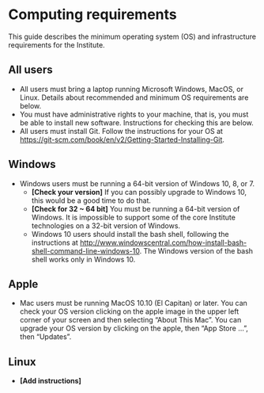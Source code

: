 # Computing requirements

This guide describes the minimum operating system (OS) and infrastructure requirements for the Institute.

## All users

* All users must bring a laptop running Microsoft Windows, MacOS, or Linux. Details about recommended and minimum OS requirements are below.
* You must have administrative rights to your machine, that is, you must be able to install new software. Instructions for checking this are below.
* All users must install Git. Follow the instructions for your OS at <https://git-scm.com/book/en/v2/Getting-Started-Installing-Git>.

## Windows

* Windows users must be running a 64-bit version of Windows 10, 8, or 7. 
	* **[Check your version]** If you can possibly upgrade to Windows 10, this would be a good time to do that.
	* **[Check for 32 ~ 64 bit]** You must be running a 64-bit version of Windows. It is impossible to support some of the core Institute technologies on a 32-bit version of Windows.
	* Windows 10 users should install the bash shell, following the instructions at <http://www.windowscentral.com/how-install-bash-shell-command-line-windows-10>. The Windows version of the bash shell works only in Windows 10.

## Apple

* Mac users must be running MacOS 10.10 (El Capitan) or later. You can check your OS version clicking on the apple image in the upper left corner of your screen and then selecting “About This Mac”. You can upgrade your OS version by clicking on the apple, then “App Store …”, then “Updates”.

## Linux

* **[Add instructions]**